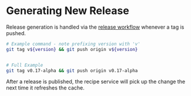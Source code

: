 # Generating New Release

Release generation is handled via the [release workflow](../.github/workflows/release.yml) whenever a tag is pushed.

```bash
# Example command - note prefixing version with 'v'
git tag v${version} && git push origin v${version}


# Full Example
git tag v0.17-alpha && git push origin v0.17-alpha
```

After a release is published, the recipe service will pick up the change the next time it refreshes the cache.
